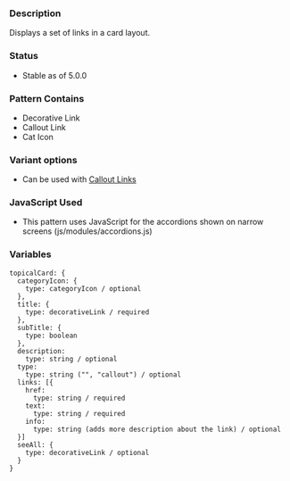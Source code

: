 ### Description
Displays a set of links in a card layout.

### Status
* Stable as of 5.0.0

### Pattern Contains
* Decorative Link
* Callout Link
* Cat Icon

### Variant options
* Can be used with [Callout Links](./?p=molecules-topical-card-with-callout-links)

### JavaScript Used
* This pattern uses JavaScript for the accordions shown on narrow screens (js/modules/accordions.js)

### Variables
~~~
topicalCard: {
  categoryIcon: { 
    type: categoryIcon / optional
  },
  title: {
    type: decorativeLink / required
  },
  subTitle: {
    type: boolean
  },
  description:
    type: string / optional
  type:
    type: string ("", "callout") / optional
  links: [{
    href:
      type: string / required
    text:
      type: string / required
    info:
      type: string (adds more description about the link) / optional
  }]
  seeAll: {
    type: decorativeLink / optional
  }
}
~~~
